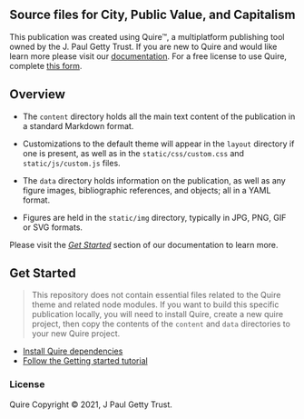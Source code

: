 ## Source files for City, Public Value, and Capitalism

This publication was created using Quire™, a multiplatform publishing tool owned by the J. Paul Getty Trust. If you are new to Quire and would like learn more please visit our [documentation](https://quire.getty.edu). For a free license to use Quire, complete [this form](https://docs.google.com/forms/d/e/1FAIpQLScKOJEq9ivhwizmdazjuhxBII-s-5SUsnerWmyF8VteeeRBhA/viewform).

## Overview

- The `content` directory holds all the main text content of the publication in a standard Markdown format.

- Customizations to the default theme will appear in the `layout` directory if one is present, as well as in the `static/css/custom.css` and `static/js/custom.js` files.

- The `data` directory holds information on the publication, as well as any figure images, bibliographic references, and objects; all in a YAML format.

- Figures are held in the `static/img` directory, typically in JPG, PNG, GIF or SVG formats.

Please visit the [_Get Started_](https://quire.getty.edu/documentation/getting-started/) section of our documentation to learn more. 

## Get Started

> This repository does not contain essential files related to the Quire theme and related node modules. If you want to build this specific publication locally, you will need to install Quire, create a new quire project, then copy the contents of the `content` and `data` directories to your new Quire project.  

- [Install Quire dependencies](https://quire.getty.edu/documentation/install-uninstall/)
- [Follow the Getting started tutorial](https://quire.getty.edu/documentation/getting-started/)

### License

Quire Copyright © 2021, J Paul Getty Trust.
